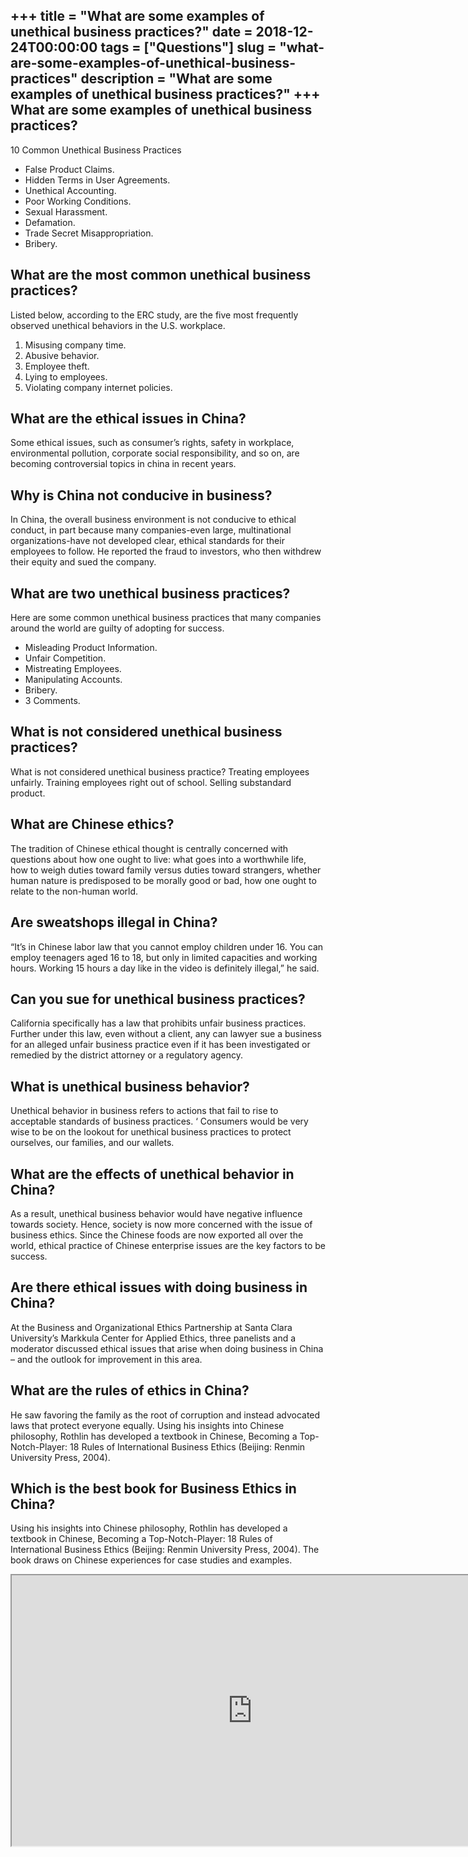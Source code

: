 +++
title = "What are some examples of unethical business practices?"
date = 2018-12-24T00:00:00
tags = ["Questions"]
slug = "what-are-some-examples-of-unethical-business-practices"
description = "What are some examples of unethical business practices?"
+++
What are some examples of unethical business practices?
-------------------------------------------------------

10 Common Unethical Business Practices

- False Product Claims.
- Hidden Terms in User Agreements.
- Unethical Accounting.
- Poor Working Conditions.
- Sexual Harassment.
- Defamation.
- Trade Secret Misappropriation.
- Bribery.

What are the most common unethical business practices?
------------------------------------------------------

Listed below, according to the ERC study, are the five most frequently observed unethical behaviors in the U.S. workplace.

1. Misusing company time.
2. Abusive behavior.
3. Employee theft.
4. Lying to employees.
5. Violating company internet policies.

What are the ethical issues in China?
-------------------------------------

Some ethical issues, such as consumer’s rights, safety in workplace, environmental pollution, corporate social responsibility, and so on, are becoming controversial topics in china in recent years.

Why is China not conducive in business?
---------------------------------------

In China, the overall business environment is not conducive to ethical conduct, in part because many companies-even large, multinational organizations-have not developed clear, ethical standards for their employees to follow. He reported the fraud to investors, who then withdrew their equity and sued the company.

What are two unethical business practices?
------------------------------------------

Here are some common unethical business practices that many companies around the world are guilty of adopting for success.

- Misleading Product Information.
- Unfair Competition.
- Mistreating Employees.
- Manipulating Accounts.
- Bribery.
- 3 Comments.

What is not considered unethical business practices?
----------------------------------------------------

What is not considered unethical business practice? Treating employees unfairly. Training employees right out of school. Selling substandard product.

What are Chinese ethics?
------------------------

The tradition of Chinese ethical thought is centrally concerned with questions about how one ought to live: what goes into a worthwhile life, how to weigh duties toward family versus duties toward strangers, whether human nature is predisposed to be morally good or bad, how one ought to relate to the non-human world.

Are sweatshops illegal in China?
--------------------------------

“It’s in Chinese labor law that you cannot employ children under 16. You can employ teenagers aged 16 to 18, but only in limited capacities and working hours. Working 15 hours a day like in the video is definitely illegal,” he said.

Can you sue for unethical business practices?
---------------------------------------------

California specifically has a law that prohibits unfair business practices. Further under this law, even without a client, any can lawyer sue a business for an alleged unfair business practice even if it has been investigated or remedied by the district attorney or a regulatory agency.

What is unethical business behavior?
------------------------------------

Unethical behavior in business refers to actions that fail to rise to acceptable standards of business practices. ‘ Consumers would be very wise to be on the lookout for unethical business practices to protect ourselves, our families, and our wallets.

What are the effects of unethical behavior in China?
----------------------------------------------------

As a result, unethical business behavior would have negative influence towards society. Hence, society is now more concerned with the issue of business ethics. Since the Chinese foods are now exported all over the world, ethical practice of Chinese enterprise issues are the key factors to be success.

Are there ethical issues with doing business in China?
------------------------------------------------------

At the Business and Organizational Ethics Partnership at Santa Clara University’s Markkula Center for Applied Ethics, three panelists and a moderator discussed ethical issues that arise when doing business in China – and the outlook for improvement in this area.

What are the rules of ethics in China?
--------------------------------------

He saw favoring the family as the root of corruption and instead advocated laws that protect everyone equally. Using his insights into Chinese philosophy, Rothlin has developed a textbook in Chinese, Becoming a Top-Notch-Player: 18 Rules of International Business Ethics (Beijing: Renmin University Press, 2004).

Which is the best book for Business Ethics in China?
----------------------------------------------------

Using his insights into Chinese philosophy, Rothlin has developed a textbook in Chinese, Becoming a Top-Notch-Player: 18 Rules of International Business Ethics (Beijing: Renmin University Press, 2004). The book draws on Chinese experiences for case studies and examples.

<iframe allow="accelerometer; autoplay; clipboard-write; encrypted-media; gyroscope; picture-in-picture" allowfullscreen="" class="__youtube_prefs__  epyt-is-override  no-lazyload" data-no-lazy="1" data-origheight="433" data-origwidth="770" data-skipgform_ajax_framebjll="" height="433" id="_ytid_98972" loading="lazy" src="https://www.youtube.com/embed/zfGb8cFFrzk?enablejsapi=1&autoplay=0&cc_load_policy=0&cc_lang_pref=&iv_load_policy=1&loop=0&modestbranding=0&rel=1&fs=1&playsinline=0&autohide=2&theme=dark&color=red&controls=1&" title="YouTube player" width="770"></iframe>